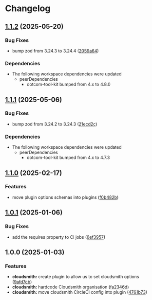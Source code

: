 # Changelog

## [1.1.2](https://github.com/Financial-Times/dotcom-tool-kit/compare/cloudsmith-v1.1.1...cloudsmith-v1.1.2) (2025-05-20)


### Bug Fixes

* bump zod from 3.24.3 to 3.24.4 ([2059a64](https://github.com/Financial-Times/dotcom-tool-kit/commit/2059a64ff9ab1b246f5b4e6b5b66f465be596b9e))


### Dependencies

* The following workspace dependencies were updated
  * peerDependencies
    * dotcom-tool-kit bumped from 4.x to 4.8.0

## [1.1.1](https://github.com/Financial-Times/dotcom-tool-kit/compare/cloudsmith-v1.1.0...cloudsmith-v1.1.1) (2025-05-06)


### Bug Fixes

* bump zod from 3.24.2 to 3.24.3 ([21ecd2c](https://github.com/Financial-Times/dotcom-tool-kit/commit/21ecd2ccaf42f11a78e0b6f06f5ef2352aa91703))


### Dependencies

* The following workspace dependencies were updated
  * peerDependencies
    * dotcom-tool-kit bumped from 4.x to 4.7.3

## [1.1.0](https://github.com/Financial-Times/dotcom-tool-kit/compare/cloudsmith-v1.0.1...cloudsmith-v1.1.0) (2025-02-17)


### Features

* move plugin options schemas into plugins ([f0b482b](https://github.com/Financial-Times/dotcom-tool-kit/commit/f0b482bc89c1728aebc96b78aed68e4a15d0f8dc))

## [1.0.1](https://github.com/Financial-Times/dotcom-tool-kit/compare/cloudsmith-v1.0.0...cloudsmith-v1.0.1) (2025-01-06)


### Bug Fixes

* add the requires property to CI jobs ([6ef3957](https://github.com/Financial-Times/dotcom-tool-kit/commit/6ef3957b7c46a7593b464c41a84d9ab1d8b15400))

## 1.0.0 (2025-01-03)


### Features

* **cloudsmith:** create plugin to allow us to set cloudsmith options ([9afd7cb](https://github.com/Financial-Times/dotcom-tool-kit/commit/9afd7cb18ddc4774729ab536353bcd6d06b2e4f2))
* **cloudsmith:** hardcode Cloudsmith organisation ([fa2346d](https://github.com/Financial-Times/dotcom-tool-kit/commit/fa2346df559e905cd31c2aed1d32692ba5a2908a))
* **cloudsmith:** move cloudsmith CircleCI config into plugin ([4761b73](https://github.com/Financial-Times/dotcom-tool-kit/commit/4761b73b514dc2b7b03df5f8de2934509f3ba6d1))
